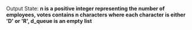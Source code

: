 Output State: **n is a positive integer representing the number of employees, votes contains n characters where each character is either 'D' or 'R', d_queue is an empty list**